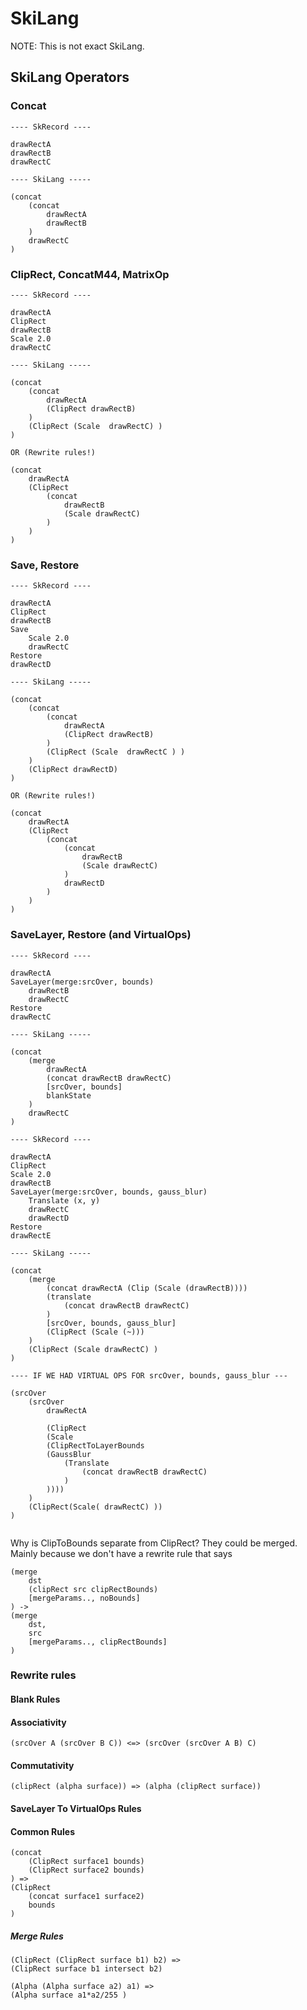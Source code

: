# SkiLang

NOTE: This is not exact SkiLang.

## SkiLang Operators

### Concat

```
---- SkRecord ----

drawRectA
drawRectB
drawRectC

---- SkiLang -----

(concat
    (concat
        drawRectA
        drawRectB
    )
    drawRectC
)
```

### ClipRect, ConcatM44, MatrixOp

```
---- SkRecord ----

drawRectA
ClipRect
drawRectB
Scale 2.0
drawRectC

---- SkiLang -----

(concat
    (concat
        drawRectA
        (ClipRect drawRectB)
    )
    (ClipRect (Scale  drawRectC) )
)

OR (Rewrite rules!)

(concat
    drawRectA
    (ClipRect
        (concat
            drawRectB
            (Scale drawRectC)
        )
    )
)
```

### Save, Restore

```
---- SkRecord ----

drawRectA
ClipRect
drawRectB
Save
    Scale 2.0
    drawRectC
Restore
drawRectD

---- SkiLang -----

(concat
    (concat
        (concat
            drawRectA
            (ClipRect drawRectB)
        )
        (ClipRect (Scale  drawRectC ) )
    )
    (ClipRect drawRectD)
)

OR (Rewrite rules!)

(concat
    drawRectA
    (ClipRect
        (concat
            (concat
                drawRectB
                (Scale drawRectC)
            )
            drawRectD
        )
    )
)
```


### SaveLayer, Restore (and VirtualOps)

```
---- SkRecord ----

drawRectA
SaveLayer(merge:srcOver, bounds)
    drawRectB
    drawRectC
Restore
drawRectC

---- SkiLang -----

(concat
    (merge
        drawRectA
        (concat drawRectB drawRectC)
        [srcOver, bounds]
        blankState
    )
    drawRectC
)

```
```
---- SkRecord ----

drawRectA
ClipRect
Scale 2.0
drawRectB
SaveLayer(merge:srcOver, bounds, gauss_blur)
    Translate (x, y)
    drawRectC
    drawRectD
Restore
drawRectE

---- SkiLang -----

(concat
    (merge
        (concat drawRectA (Clip (Scale (drawRectB))))
        (translate
            (concat drawRectB drawRectC)
        )
        [srcOver, bounds, gauss_blur]
        (ClipRect (Scale (~)))
    )
    (ClipRect (Scale drawRectC) )
)

---- IF WE HAD VIRTUAL OPS FOR srcOver, bounds, gauss_blur ---

(srcOver
    (srcOver
        drawRectA

        (ClipRect
        (Scale
        (ClipRectToLayerBounds
        (GaussBlur
            (Translate
                (concat drawRectB drawRectC)
            )
        ))))
    )
    (ClipRect(Scale( drawRectC) ))
)


```

Why is ClipToBounds separate from ClipRect? They could be merged. 
Mainly because we don't have a rewrite rule that says
```
(merge
    dst
    (clipRect src clipRectBounds)
    [mergeParams.., noBounds]
) ->
(merge
    dst,
    src
    [mergeParams.., clipRectBounds]
)
```

### Rewrite rules

#### Blank Rules

#### Associativity

```
(srcOver A (srcOver B C)) <=> (srcOver (srcOver A B) C)
```

#### Commutativity
```
(clipRect (alpha surface)) => (alpha (clipRect surface))
```

#### SaveLayer To VirtualOps Rules

#### Common Rules
```
(concat
    (ClipRect surface1 bounds)
    (ClipRect surface2 bounds)
) =>
(ClipRect
    (concat surface1 surface2)
    bounds
)
```

##### Merge Rules

```
(ClipRect (ClipRect surface b1) b2) =>
(ClipRect surface b1 intersect b2)

(Alpha (Alpha surface a2) a1) =>
(Alpha surface a1*a2/255 )

```

